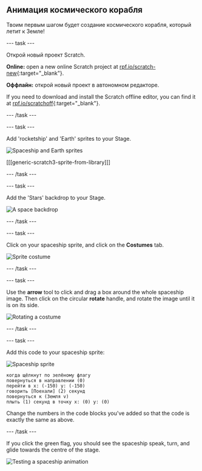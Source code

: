 ## Анимация космического корабля

Твоим первым шагом будет создание космического корабля, который летит к Земле!

\--- task \---

Открой новый проект Scratch.

**Online:** open a new online Scratch project at [rpf.io/scratch-new](https://rpf.io/scratchon){:target="_blank"}.

**Оффлайн:** открой новый проект в автономном редакторе.

If you need to download and install the Scratch offline editor, you can find it at [rpf.io/scratchoff](https://rpf.io/scratchoff){:target="_blank"}.

\--- /task \---

\--- task \---

Add 'rocketship' and 'Earth' sprites to your Stage.

![Spaceship and Earth sprites](images/space-sprites.png)

[[[generic-scratch3-sprite-from-library]]]

\--- /task \---

\--- task \---

Add the 'Stars' backdrop to your Stage.

![A space backdrop](images/space-backdrop.png)

\--- /task \---

\--- task \---

Click on your spaceship sprite, and click on the **Costumes** tab.

![Sprite costume](images/space-costume.png)

\--- /task \---

\--- task \---

Use the **arrow** tool to click and drag a box around the whole spaceship image. Then click on the circular **rotate** handle, and rotate the image until it is on its side.

![Rotating a costume](images/space-rotate.png)

\--- /task \---

\--- task \---

Add this code to your spaceship sprite:

![Spaceship sprite](images/sprite-spaceship.png)

```blocks3
когда щёлкнут по зелёному флагу
повернуться в направлении (0)
перейти в x: (-150) y: (-150)
говорить [Поехали] (2) секунд
повернуться к (Земля v)
плыть (1) секунд в точку x: (0) y: (0)
```

Change the numbers in the code blocks you've added so that the code is exactly the same as above.

\--- /task \---

If you click the green flag, you should see the spaceship speak, turn, and glide towards the centre of the stage.

![Testing a spaceship animation](images/space-animate-stage.png)
